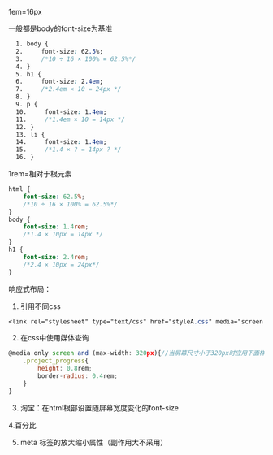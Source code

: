 
1em=16px

一般都是body的font-size为基准

```css
  1. body {
  2.     font-size: 62.5%;
  3.     /*10 ÷ 16 × 100% = 62.5%*/
  4. }
  5. h1 {
  6.     font-size: 2.4em;
  7.     /*2.4em × 10 = 24px */
  8. }
  9. p {
  10.     font-size: 1.4em;
  11.     /*1.4em × 10 = 14px */
  12. }
  13. li {
  14.     font-size: 1.4em;
  15.     /*1.4 × ? = 14px ? */
  16. }
```

1rem=相对于根元素
```css
html {
    font-size: 62.5%;
    /*10 ÷ 16 × 100% = 62.5%*/
}
body {
    font-size: 1.4rem;
    /*1.4 × 10px = 14px */
}
h1 {
    font-size: 2.4rem;
    /*2.4 × 10px = 24px*/
}
 ```

响应式布局：

1. 引用不同css
```css
<link rel="stylesheet" type="text/css" href="styleA.css" media="screen and (min-width: 400px)">
```
2. 在css中使用媒体查询
```js
@media only screen and (max-width: 320px){//当屏幕尺寸小于320px时应用下面样式
	.project_progress{
		height: 0.8rem;
		border-radius: 0.4rem;
	}
}
```

3. 淘宝：在html根部设置随屏幕宽度变化的font-size

4.百分比

5. meta 标签的放大缩小属性（副作用大不采用）
